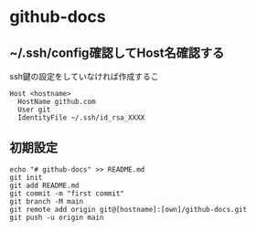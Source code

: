 # github-docs
## ~/.ssh/config確認してHost名確認する
ssh鍵の設定をしていなければ作成するこ
```
Host <hostname>
  HostName github.com
  User git
  IdentityFile ~/.ssh/id_rsa_XXXX
```

## 初期設定
```
echo "# github-docs" >> README.md
git init
git add README.md
git commit -m "first commit"
git branch -M main
git remote add origin git@[hostname]:[own]/github-docs.git
git push -u origin main
```